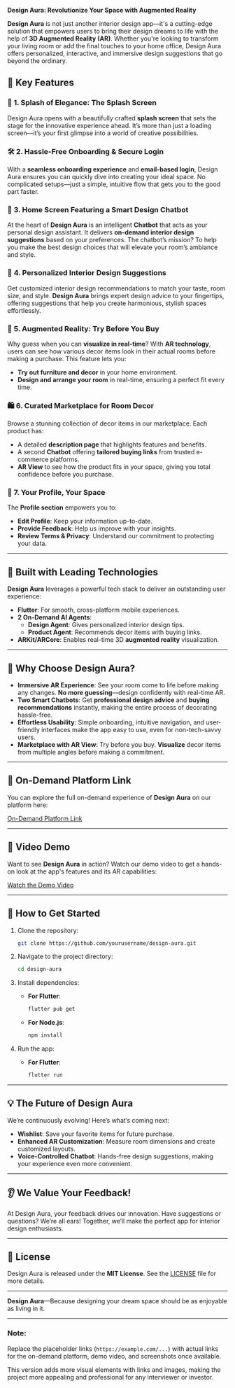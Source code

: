 **Design Aura: Revolutionize Your Space with Augmented Reality**

**Design Aura** is not just another interior design app—it's a cutting-edge solution that empowers users to bring their design dreams to life with the help of **3D Augmented Reality (AR)**. Whether you're looking to transform your living room or add the final touches to your home office, Design Aura offers personalized, interactive, and immersive design suggestions that go beyond the ordinary.

## 🚀 **Key Features**

### 🎨 **1. Splash of Elegance: The Splash Screen**
Design Aura opens with a beautifully crafted **splash screen** that sets the stage for the innovative experience ahead. It’s more than just a loading screen—it’s your first glimpse into a world of creative possibilities.

### 🛠 **2. Hassle-Free Onboarding & Secure Login**
With a **seamless onboarding experience** and **email-based login**, Design Aura ensures you can quickly dive into creating your ideal space. No complicated setups—just a simple, intuitive flow that gets you to the good part faster.

### 🤖 **3. Home Screen Featuring a Smart Design Chatbot**
At the heart of **Design Aura** is an intelligent **Chatbot** that acts as your personal design assistant. It delivers **on-demand interior design suggestions** based on your preferences. The chatbot’s mission? To help you make the best design choices that will elevate your room’s ambiance and style.

### 🏡 **4. Personalized Interior Design Suggestions**
Get customized interior design recommendations to match your taste, room size, and style. **Design Aura** brings expert design advice to your fingertips, offering suggestions that help you create harmonious, stylish spaces effortlessly.

### 📱 **5. Augmented Reality: Try Before You Buy**
Why guess when you can **visualize in real-time**? With **AR technology**, users can see how various decor items look in their actual rooms before making a purchase. This feature lets you:
- **Try out furniture and decor** in your home environment.
- **Design and arrange your room** in real-time, ensuring a perfect fit every time.

### 🛍 **6. Curated Marketplace for Room Decor**
Browse a stunning collection of decor items in our marketplace. Each product has:
- A detailed **description page** that highlights features and benefits.
- A second **Chatbot** offering **tailored buying links** from trusted e-commerce platforms.
- **AR View** to see how the product fits in your space, giving you total confidence before you purchase.

### 👤 **7. Your Profile, Your Space**
The **Profile section** empowers you to:
- **Edit Profile**: Keep your information up-to-date.
- **Provide Feedback**: Help us improve with your insights.
- **Review Terms & Privacy**: Understand our commitment to protecting your data.

---

## 🔧 **Built with Leading Technologies**

**Design Aura** leverages a powerful tech stack to deliver an outstanding user experience:
- **Flutter**: For smooth, cross-platform mobile experiences.
- **2 On-Demand AI Agents**:
  - **Design Agent**: Gives personalized interior design tips.
  - **Product Agent**: Recommends decor items with buying links.
- **ARKit/ARCore**: Enables real-time 3D **augmented reality** visualization.

---

## 🌟 **Why Choose Design Aura?**

- **Immersive AR Experience**: See your room come to life before making any changes. **No more guessing**—design confidently with real-time AR.
- **Two Smart Chatbots**: Get **professional design advice** and **buying recommendations** instantly, making the entire process of decorating hassle-free.
- **Effortless Usability**: Simple onboarding, intuitive navigation, and user-friendly interfaces make the app easy to use, even for non-tech-savvy users.
- **Marketplace with AR View**: Try before you buy. **Visualize** decor items from multiple angles before making a commitment.

---

## 🔗 **On-Demand Platform Link**

You can explore the full on-demand experience of **Design Aura** on our platform here:

[On-Demand Platform Link](https://app.on-demand.io/)

---

## 🎥 **Video Demo**

Want to see **Design Aura** in action? Watch our demo video to get a hands-on look at the app's features and its AR capabilities:

[Watch the Demo Video](https://drive.google.com/drive/folders/12AvDdLr1fZCaz4qTGjqebn3lhw84yNUt?usp=drive_link)

---


## 🎯 **How to Get Started**

1. Clone the repository:
    ```bash
    git clone https://github.com/yourusername/design-aura.git
    ```

2. Navigate to the project directory:
    ```bash
    cd design-aura
    ```

3. Install dependencies:
   - **For Flutter**:
     ```bash
     flutter pub get
     ```
   - **For Node.js**:
     ```bash
     npm install
     ```

4. Run the app:
   - **For Flutter**:
     ```bash
     flutter run
     ```

---

## 💡 **The Future of Design Aura**

We’re continuously evolving! Here’s what’s coming next:
- **Wishlist**: Save your favorite items for future purchase.
- **Enhanced AR Customization**: Measure room dimensions and create customized layouts.
- **Voice-Controlled Chatbot**: Hands-free design suggestions, making your experience even more convenient.

---

## 👂 **We Value Your Feedback!**
At Design Aura, your feedback drives our innovation. Have suggestions or questions? We’re all ears! Together, we’ll make the perfect app for interior design enthusiasts.

---

## 📜 **License**

Design Aura is released under the **MIT License**. See the [LICENSE](LICENSE) file for more details.

---

**Design Aura**—Because designing your dream space should be as enjoyable as living in it.

---

### Note:
Replace the placeholder links (`https://example.com/...`) with actual links for the on-demand platform, demo video, and screenshots once available.

This version adds more visual elements with links and images, making the project more appealing and professional for any interviewer or investor.
